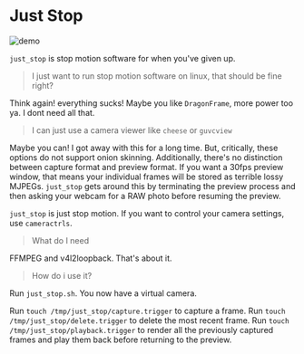 # Just Stop

![demo](https://github.com/user-attachments/assets/22856278-0534-4d5c-a87a-ca52aefce01d)

`just_stop` is stop motion software for when you've given up.

> I just want to run stop motion software on linux, that should be fine right?

Think again! everything sucks! Maybe you like `DragonFrame`, more power too ya.
I dont need all that.

> I can just use a camera viewer like `cheese` or `guvcview`

Maybe you can! I got away with this for a long time. But, critically, these options do not support onion skinning.
Additionally, there's no distinction between capture format and preview format.
If you want a 30fps preview window, that means your individual frames will be stored as terrible lossy MJPEGs.
`just_stop` gets around this by terminating the preview process and then asking your webcam for a RAW photo before resuming the preview.

`just_stop` is just stop motion.
If you want to control your camera settings, use `cameractrls`.

> What do I need

FFMPEG and v4l2loopback. That's about it.

> How do i use it?

Run `just_stop.sh`. You now have a virtual camera.

Run `touch /tmp/just_stop/capture.trigger` to capture a frame.
Run `touch /tmp/just_stop/delete.trigger` to delete the most recent frame.
Run `touch /tmp/just_stop/playback.trigger` to render all the previously captured frames and play them back before returning to the preview.
